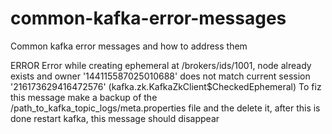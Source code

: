 # common-kafka-error-messages
Common kafka error messages and how to address them


ERROR Error while creating ephemeral at /brokers/ids/1001, node already exists and owner '144115587025010688' does not match current session '216173629416472576' (kafka.zk.KafkaZkClient$CheckedEphemeral)
To fiz this message make a backup of the /path_to_kafka_topic_logs/meta.properties file and the delete it, after this is done restart kafka, this message should disappear 
